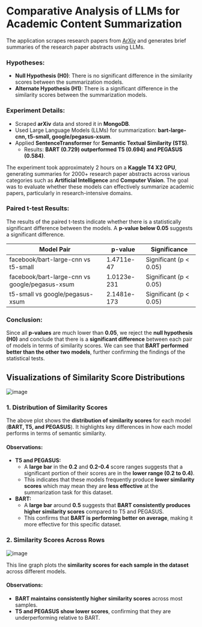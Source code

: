 # **Comparative Analysis of LLMs for Academic Content Summarization**

The application scrapes research papers from [ArXiv](https://arxiv.org/) and generates brief summaries of the research paper abstracts using LLMs.

### Hypotheses:
- **Null Hypothesis (H0)**: There is no significant difference in the similarity scores between the summarization models.
- **Alternate Hypothesis (H1)**: There is a significant difference in the similarity scores between the summarization models.

### Experiment Details:

- Scraped **arXiv** data and stored it in **MongoDB**.
- Used Large Language Models (LLMs) for summarization: **bart-large-cnn, t5-small, google/pegasus-xsum**.
- Applied **SentenceTransformer** for **Semantic Textual Similarity (STS)**.
  - Results: **BART (0.729) outperformed T5 (0.694) and PEGASUS (0.584)**.

The experiment took approximately 2 hours on a **Kaggle T4 X2 GPU**, generating summaries for 2000+ research paper abstracts across various categories such as **Artificial Intelligence** and **Computer Vision**. The goal was to evaluate whether these models can effectively summarize academic papers, particularly in research-intensive domains.


### Paired t-test Results:

The results of the paired t-tests indicate whether there is a statistically significant difference between the models. A **p-value below 0.05** suggests a significant difference.

| Model Pair                                  | p-value                     | Significance                     |
|---------------------------------------------|-----------------------------|----------------------------------|
| facebook/bart-large-cnn vs t5-small         | 1.4711e-47                  | Significant (p < 0.05)          |
| facebook/bart-large-cnn vs google/pegasus-xsum | 1.0123e-231                 | Significant (p < 0.05)          |
| t5-small vs google/pegasus-xsum            | 2.1481e-173                 | Significant (p < 0.05)          |

### Conclusion:
Since all **p-values** are much lower than **0.05**, we reject the **null hypothesis (H0)** and conclude that there is a **significant difference** between each pair of models in terms of similarity scores. We can see that **BART performed better than the other two models**, further confirming the findings of the statistical tests.

## Visualizations of Similarity Score Distributions
![image](https://github.com/user-attachments/assets/14c1a4df-bf4c-45bc-ae16-9b8c48fa38f9)


### **1. Distribution of Similarity Scores**  
The above plot shows the **distribution of similarity scores** for each model (**BART, T5, and PEGASUS**). It highlights key differences in how each model performs in terms of semantic similarity.
#### **Observations:**
- **T5 and PEGASUS:**  
  - A **large bar** in the **0.2** and **0.2-0.4** score ranges suggests that a significant portion of their scores are in the **lower range (0.2 to 0.4)**.  
  - This indicates that these models frequently produce **lower similarity scores** which may mean they are **less effective** at the summarization task for this dataset.  
- **BART:**  
  - A **large bar** around **0.5** suggests that **BART consistently produces higher similarity scores** compared to T5 and PEGASUS.  
  - This confirms that **BART is performing better on average**, making it more effective for this specific dataset.

### **2. Similarity Scores Across Rows**  

![image](https://github.com/user-attachments/assets/299834fe-0c53-4170-80aa-4ddd46a94741)

This line graph plots the **similarity scores for each sample in the dataset** across different models.

#### **Observations:**
- **BART maintains consistently higher similarity scores** across most samples.  
- **T5 and PEGASUS show lower scores**, confirming that they are underperforming relative to BART.  


